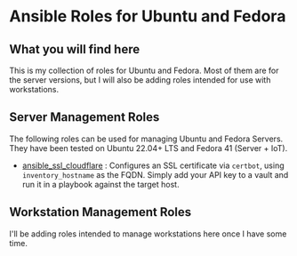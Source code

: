 # Ansible Roles for Ubuntu and Fedora

## What you will find here

This is my collection of roles for Ubuntu and Fedora. Most of them are for the server versions, but I will also be adding roles intended for use with workstations.

## Server Management Roles

The following roles can be used for managing Ubuntu and Fedora Servers. They have been tested on Ubuntu 22.04+ LTS and Fedora 41 (Server + IoT).

* [ansible_ssl_cloudflare](https://github.com/danmwallace/ansible_ssl_cloudflare) : Configures an SSL certificate via `certbot`, using `inventory_hostname` as the FQDN. Simply add your API key to a vault and run it in a playbook against the target host.

## Workstation Management Roles

I'll be adding roles intended to manage workstations here once I have some time.